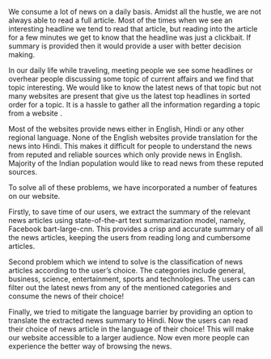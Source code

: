 We consume a lot of news on a daily basis. Amidst all the hustle, we are not always able to read a full article. Most of the times when we see an interesting headline we tend to read that article, but reading into the article for a few minutes we get to know that the headline was just a clickbait. If summary is provided then it would provide a user with better decision making.

In our daily life while traveling, meeting people we see some headlines or overhear people discussing some topic of current affairs and we find that topic interesting. We would like to know the latest news of that topic but not many websites are present that give us the latest top headlines in sorted order for a topic. It is a hassle to gather all the information regarding a topic from a website .

Most of the websites provide news either in English, Hindi or any other regional language. None of the English websites provide translation for the news into Hindi. This makes it difficult for people to understand the news from reputed and reliable sources which only provide news in English. Majority of the Indian population would like to read news from these reputed sources.

To solve all of these problems, we have incorporated a number of features on our website. 

Firstly, to save time of our users, we extract the summary of the relevant news articles using state-of-the-art text summarization model, namely, Facebook bart-large-cnn. This provides a crisp and accurate summary of all the news articles, keeping the users from reading long and cumbersome articles.

Second problem which we intend to solve is the classification of news articles according to the user’s choice. The categories include general, business, science, entertainment, sports and technologies. The users can filter out the latest news from any of the mentioned categories and consume the news of their choice!

Finally, we tried to mitigate the language barrier by providing an option to translate the extracted news summary to Hindi. Now the users can read their choice of news article in the language of their choice! This will make our website accessible to a larger audience. Now even more people can experience the better way of browsing the news.
